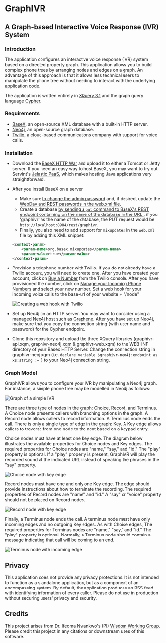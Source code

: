 # GraphIVR
## A Graph-based Interactive Voice Response (IVR) System

### Introduction

The application configures an interactive voice response (IVR) system based on a directed property graph. This application allows you to build complex phone trees by arranging nodes and edges on a graph. An advantage of this approach is that it allows less technical users to manipulate the phone tree without needing to interact with the underlying application code.

The application is written entirely in [XQuery 3.1](https://www.w3.org/TR/xquery-31/) and the graph query language [Cypher](http://www.opencypher.org/).

### Requirements

* [BaseX](http://basex.org/), an open-source XML database with a built-in HTTP server.
* [Neo4j](https://neo4j.com/), an open-source graph database.
* [Twilio](https://www.twilio.com/), a cloud-based communications company with support for voice calls.

### Installation

* Download the [BaseX HTTP War](http://basex.org/products/download/) and upload it to either a Tomcat or Jetty server. If you need an easy way to host BaseX, you may want to try out Servint's [Jelastic PaaS](https://www.servint.net/product/jelastic/), which makes hosting Java applications very straightforward.

* After you install BaseX on a server
    * Make sure [to change the admin password](http://docs.basex.org/wiki/User_Management) and, if desired, update the [WebDav and REST passwords in the web.xml file](http://docs.basex.org/wiki/Web_Application#Configuration). 
    * Create a database [by sending a `put` command to BaseX's REST endpoint containing on the name of the database in the URL ](http://docs.basex.org/wiki/REST#PUT_Method); if you 'graphivr' as the name of the database, the PUT request would be `http://localhost:8984/rest/graphivr`. 
    * Finally, you also need to add support for `mixupdates` in the `web.xml` file by adding this XML snippet:

    ```xml
    <context-param>
        <param-name>org.basex.mixupdates</param-name>
        <param-value>true</param-value>
    </context-param>
    ```  


* Provision a telephone number with Twilio. If you do not already have a Twilio account, you will need to create one. After you have created your account, click on [Buy a Number](https://www.twilio.com/console/phone-numbers/search) from the Twilio console. After you have provisioned the number, click on [Manage your Incoming Phone Numbers](https://www.twilio.com/console/phone-numbers/incoming) and select your new number. Set a web hook for your incoming voice calls to the base-url of your website + "/node"

    ![Creating a web hook with Twilio](http://i.imgur.com/IkXXUQa.png)

* Set up Neo4j on an HTTP server. You may want to consider using a managed Neo4j host such as [Graphene](graphenedb.com). After you have set up Neo4j, make sure that you copy the connection string (with user name and password) for the Cypher endpoint.

* Clone this repository and upload the three XQuery libraries (graphivr-api.xqm, graphivr-neo4j.xqm & graphivr-web.xqm) to the WEB-INF directory of your Basex HTTP Server. Change the connection string in graphivr-neoj.xqm (i.e. `declare variable $graphivr-neo4j:endpoint as xs:string := `) to your Neo4j connection string.

### Graph Model

GraphIVR allows you to configure your IVR by manipulating a Neo4j graph. For instance, a simple phone tree may be modelled in Neo4j as follows:

![Graph of a simple IVR](http://i.imgur.com/9OqkL2r.png)

There are three type of nodes in the graph: Choice, Record, and Terminus. A Choice node presents callers with branching options in the graph. A Record node allows callers to record information. A Terminus node ends the call. There is only a single type of edge in the graph: Key. A Key edge allows callers to traverse from one node to the next based on a keypad entry.

Choice nodes must have at least one Key edge. The diagram below illustrates the available properties for Choice nodes and Key edges. The required properties for Choice nodes are "name," "say," and "id." The "play" property is optional. If a "play" property is present, GraphIVR will play the recorded sound at the indicated URL instead of speaking the phrases in the "say" property.

![Choice node with key edge](http://i.imgur.com/tuxl8va.png)

Record nodes must have one and only one Key edge. The edge should provide instructions about how to terminate the recording. The required properties of Record nodes are "name" and "id." A "say" or "voice" property should not be placed on Record nodes.

![Record node with key edge](http://i.imgur.com/okMLPD3.png)

Finally, a Terminus node ends the call. A terminus node must have only incoming edges and no outgoing Key edges. As with Choice edges, The required properties for Terminus nodes are "name," "say," and "id." The "play" property is optional. Normally, a Terminus node should contain a message indicating that call will be coming to an end.

![Terminus node with incoming edge](http://i.imgur.com/nIPiUGM.png)

## Privacy

This application does not provide any privacy protections. It is not intended to function as a standalone application, but as a component of an encompassing system. By default, the application produces an RSS feed with identifying information of every caller. Please do not use in production without securing users' privacy and security.

## Credits

This project arises from Dr. Ifeoma Nwankwo's (PI) [Wisdom Working Group](http://www.vanderbilt.edu/strategicplan/trans-institutional-programs/tips-2015awards/wisdom.php). Please credit this project in any citations or downstream uses of this software.
